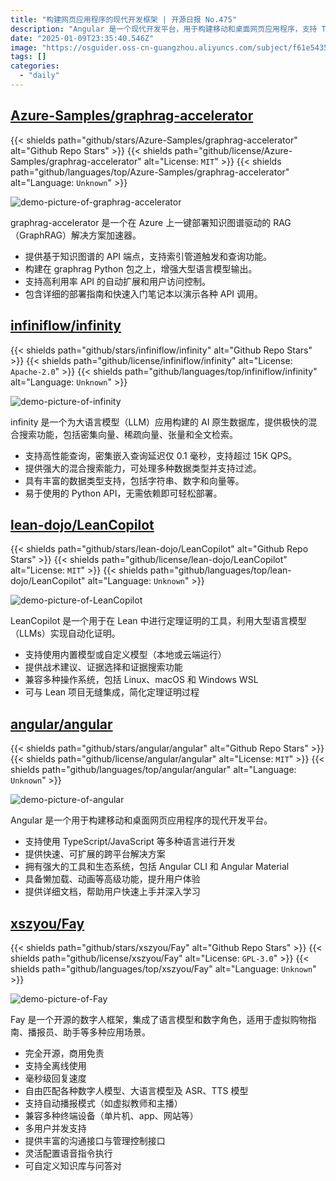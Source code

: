 ```yaml
---
title: "构建网页应用程序的现代开发框架 | 开源日报 No.475"
description: "Angular 是一个现代开发平台，用于构建移动和桌面网页应用程序，支持 TypeScript 和 JavaScript 等多种语言，提供快速、可扩展的跨平台解决方案，拥有强大的工具和生态系统，具备懒加载和动画等高级功能，且提供详细文档以帮助用户快速上手和深入学习。"
date: "2025-01-09T23:35:40.546Z"
image: "https://osguider.oss-cn-guangzhou.aliyuncs.com/subject/f61e54358a0cafa702a979e628b8bc35.png"
tags: []
categories:
  - "daily"
---
```


## [Azure-Samples/graphrag-accelerator](https://github.com/Azure-Samples/graphrag-accelerator)

{{< shields path="github/stars/Azure-Samples/graphrag-accelerator" alt="Github Repo Stars" >}} {{< shields path="github/license/Azure-Samples/graphrag-accelerator" alt="License: `MIT`" >}} {{< shields path="github/languages/top/Azure-Samples/graphrag-accelerator" alt="Language: `Unknown`" >}}

![demo-picture-of-graphrag-accelerator](https://static.osguider.com/subject/github/Azure-Samples/graphrag-accelerator/eb13510dc75c8ec1dcef893c90f5bb55.png)

graphrag-accelerator 是一个在 Azure 上一键部署知识图谱驱动的 RAG（GraphRAG）解决方案加速器。

- 提供基于知识图谱的 API 端点，支持索引管道触发和查询功能。
- 构建在 graphrag Python 包之上，增强大型语言模型输出。
- 支持高利用率 API 的自动扩展和用户访问控制。
- 包含详细的部署指南和快速入门笔记本以演示各种 API 调用。
  
## [infiniflow/infinity](https://github.com/infiniflow/infinity)

{{< shields path="github/stars/infiniflow/infinity" alt="Github Repo Stars" >}} {{< shields path="github/license/infiniflow/infinity" alt="License: `Apache-2.0`" >}} {{< shields path="github/languages/top/infiniflow/infinity" alt="Language: `Unknown`" >}}

![demo-picture-of-infinity](https://static.osguider.com/subject/github/infiniflow/infinity/67d30500bef0d87eb70f510d0653a9c1.jpeg)

infinity 是一个为大语言模型（LLM）应用构建的 AI 原生数据库，提供极快的混合搜索功能，包括密集向量、稀疏向量、张量和全文检索。

- 支持高性能查询，密集嵌入查询延迟仅 0.1 毫秒，支持超过 15K QPS。
- 提供强大的混合搜索能力，可处理多种数据类型并支持过滤。
- 具有丰富的数据类型支持，包括字符串、数字和向量等。
- 易于使用的 Python API，无需依赖即可轻松部署。
  
## [lean-dojo/LeanCopilot](https://github.com/lean-dojo/LeanCopilot)

{{< shields path="github/stars/lean-dojo/LeanCopilot" alt="Github Repo Stars" >}} {{< shields path="github/license/lean-dojo/LeanCopilot" alt="License: `MIT`" >}} {{< shields path="github/languages/top/lean-dojo/LeanCopilot" alt="Language: `Unknown`" >}}

![demo-picture-of-LeanCopilot](https://static.osguider.com/subject/github/lean-dojo/LeanCopilot/56e1b86bc57b68cb83a7fcc4f815605e.png)

LeanCopilot 是一个用于在 Lean 中进行定理证明的工具，利用大型语言模型（LLMs）实现自动化证明。

- 支持使用内置模型或自定义模型（本地或云端运行）
- 提供战术建议、证据选择和证据搜索功能
- 兼容多种操作系统，包括 Linux、macOS 和 Windows WSL
- 可与 Lean 项目无缝集成，简化定理证明过程
  
## [angular/angular](https://github.com/angular/angular)

{{< shields path="github/stars/angular/angular" alt="Github Repo Stars" >}} {{< shields path="github/license/angular/angular" alt="License: `MIT`" >}} {{< shields path="github/languages/top/angular/angular" alt="Language: `Unknown`" >}}

![demo-picture-of-angular](https://static.osguider.com/subject/github/angular/angular/8e58373d767a3d87541b2e34b57c9b2b.gif)

Angular 是一个用于构建移动和桌面网页应用程序的现代开发平台。

- 支持使用 TypeScript/JavaScript 等多种语言进行开发
- 提供快速、可扩展的跨平台解决方案
- 拥有强大的工具和生态系统，包括 Angular CLI 和 Angular Material
- 具备懒加载、动画等高级功能，提升用户体验
- 提供详细文档，帮助用户快速上手并深入学习
  
## [xszyou/Fay](https://github.com/xszyou/Fay)

{{< shields path="github/stars/xszyou/Fay" alt="Github Repo Stars" >}} {{< shields path="github/license/xszyou/Fay" alt="License: `GPL-3.0`" >}} {{< shields path="github/languages/top/xszyou/Fay" alt="Language: `Unknown`" >}}

![demo-picture-of-Fay](https://static.osguider.com/subject/github/xszyou/Fay/9ac40867940a1bcf1b8f33e082f9bce7.png)

Fay 是一个开源的数字人框架，集成了语言模型和数字角色，适用于虚拟购物指南、播报员、助手等多种应用场景。

- 完全开源，商用免责
- 支持全离线使用
- 毫秒级回复速度
- 自由匹配各种数字人模型、大语言模型及 ASR、TTS 模型
- 支持自动播报模式（如虚拟教师和主播）
- 兼容多种终端设备（单片机、app、网站等）
- 多用户并发支持
- 提供丰富的沟通接口与管理控制接口
- 灵活配置语音指令执行
- 可自定义知识库与问答对
  
